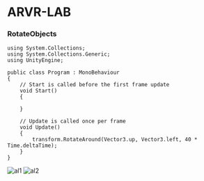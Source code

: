 # ARVR-LAB
### RotateObjects
```
using System.Collections;
using System.Collections.Generic;
using UnityEngine;

public class Program : MonoBehaviour
{
    // Start is called before the first frame update
    void Start()
    {
        
    }

    // Update is called once per frame
    void Update()
    {
        transform.RotateAround(Vector3.up, Vector3.left, 40 * Time.deltaTime);
    }
}
```
![al1](https://github.com/SOWMIYA2003/ARVR-LAB/assets/93427443/bff55c40-899b-4a4c-ad7f-e5f3513c13ca)
![al2](https://github.com/SOWMIYA2003/ARVR-LAB/assets/93427443/2f785842-c330-499f-bea8-da6aabd3d1fb)
